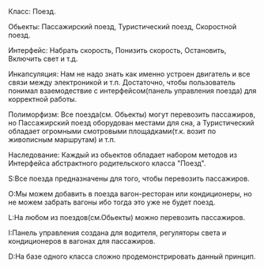 Класс: Поезд.

Обьекты: Пассажирский поезд, Туристический поезд, Скоростной поезд.

Интерфейс: Набрать скорость, Понизить скорость, Остановить, Включить свет и т.д.

Инкапсуляция: Нам не надо знать как именно уcтроен двигатель и все связи между электроникой и т.п. Достаточно, чтобы пользователь понимал взаемодествие с интерфейсом(панель управления поезда) для корректной работы.

Полиморфизм: Все поезда(см. Обьекты) могут перевозить пассажиров, но Пассажирский поезд оборудован местами для сна, а Туристический обладает огромными смотровыми площадками(т.к. возит по живописным маршрутам) и т.п.

Наследование: Каждый из обьектов обладает набором методов из Интерфейса абстрактного родительского класса "Поезд".


S:Все поезда предназначены для того, чтобы перевозить пассажиров.

O:Мы можем добавить в поезда вагон-ресторан или кондиционеры, но не можем забрать вагоны ибо тогда это уже не будет поезд.

L:На любом из поездов(см.Обьекты) можно перевозить пассажиров.

I:Панель управления создана для водителя, регуляторы света и кондиционеров в вагонах для пассажиров.

D:На базе одного класса сложно продемонстрировать данный принцип.

